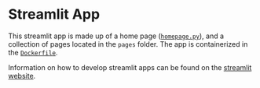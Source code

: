 # Streamlit App

This streamlit app is made up of a home page ([`homepage.py`](homepage.py)), and
a collection of pages located in the `pages` folder. The app is
containerized in the [`Dockerfile`](Dockerfile).

Information on how to develop streamlit apps can be found on the
[streamlit website](https://docs.streamlit.io/).